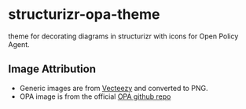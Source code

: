 # structurizr-opa-theme

theme for decorating diagrams in structurizr with icons for Open Policy Agent.

## Image Attribution

- Generic images are from [Vecteezy](https://www.vecteezy.com/free-vector/icons) and converted to PNG.
- OPA image is from the official [OPA github repo](https://github.com/open-policy-agent/opa)